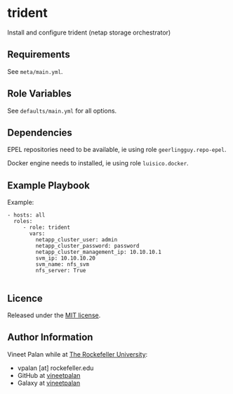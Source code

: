 # trident
                            
Install and configure trident (netap storage orchestrator)

Requirements
------------
See `meta/main.yml`.

Role Variables
--------------
See `defaults/main.yml` for all options.

Dependencies
------------
EPEL repositories need to be available, ie using role `geerlingguy.repo-epel`.

Docker engine needs to installed, ie using role `luisico.docker`.

Example Playbook
----------------
Example:
```
- hosts: all
  roles: 
     - role: trident
       vars:
         netapp_cluster_user: admin
         netapp_cluster_password: password
         netapp_cluster_management_ip: 10.10.10.1
         svm_ip: 10.10.10.20
         svm_name: nfs_svm
         nfs_server: True
  
```

Licence
-------
Released under the [MIT license](https://opensource.org/licenses/MIT).

Author Information
------------------
Vineet Palan while at [The Rockefeller University](https://www.rockefeller.edu):
- vpalan [at] rockefeller.edu
- GitHub at [vineetpalan](https://github.com/vineetpalan)
- Galaxy at [vineetpalan](https://galaxy.ansible.com/vineetpalan)

